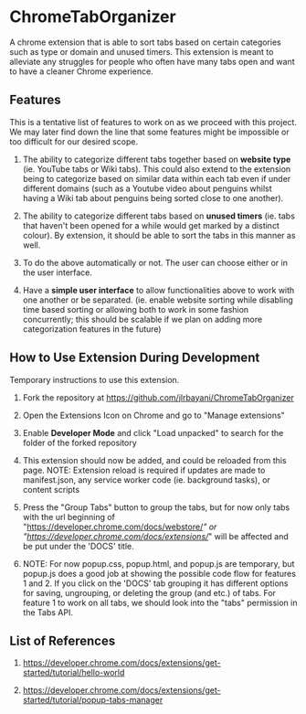 # ChromeTabOrganizer
 A chrome extension that is able to sort tabs based on certain categories such as type or domain and unused timers.
 This extension is meant to alleviate any struggles for people who often have many tabs open and want to have a cleaner Chrome experience. 


## Features
This is a tentative list of features to work on as we proceed with this project. We may later find down the line that some features might be impossible or too difficult for our desired scope. 

1. The ability to categorize different tabs together based on **website type** (ie. YouTube tabs or Wiki tabs). This could also extend to the extension being to categorize based on similar data within each tab even if under different domains (such as a Youtube video about penguins whilst having a Wiki tab about penguins being sorted close to one another). 

2. The ability to categorize different tabs based on **unused timers** (ie. tabs that haven't been opened for a while would get marked by a distinct colour). By extension, it should be able to sort the tabs in this manner as well. 

3. To do the above automatically or not. The user can choose either or in the user interface. 

4. Have a **simple user interface** to allow functionalities above to work with one another or be separated. (ie. enable website sorting while disabling time based sorting or allowing both to work in some fashion concurrently; this should be scalable if we plan on adding more categorization features in the future)

## How to Use Extension During Development
Temporary instructions to use this extension. 

1. Fork the repository at https://github.com/jlrbayani/ChromeTabOrganizer

2. Open the Extensions Icon on Chrome and go to "Manage extensions" 

3. Enable **Developer Mode** and click "Load unpacked" to search for the folder of the forked repository

4. This extension should now be added, and could be reloaded from this page. NOTE: Extension reload is required if updates are made to manifest.json, any service worker code (ie. background tasks), or content scripts

5. Press the "Group Tabs" button to group the tabs, but for now only tabs with the url beginning of "https://developer.chrome.com/docs/webstore/*" or
      "https://developer.chrome.com/docs/extensions/*" will be affected and be put under the 'DOCS' title. 

6. NOTE: For now popup.css, popup.html, and popup.js are temporary, but popup.js does a good job at showing the possible code flow for features 1 and 2. If you click on the 'DOCS' tab grouping it has different options for saving, ungrouping, or deleting the group (and etc.) of tabs. For feature 1 to work on all tabs, we should look into the "tabs" permission in the Tabs API. 

## List of References

1. https://developer.chrome.com/docs/extensions/get-started/tutorial/hello-world

2. https://developer.chrome.com/docs/extensions/get-started/tutorial/popup-tabs-manager

